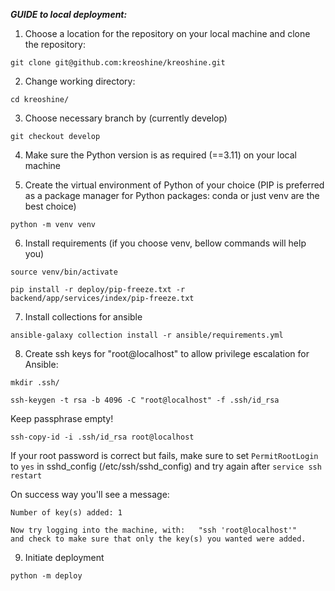 ***GUIDE to local deployment:***

1. Choose a location for the repository on your local machine and clone the repository:
```angular2html
git clone git@github.com:kreoshine/kreoshine.git
```
2. Change working directory:
```angular2html
cd kreoshine/
```
3. Choose necessary branch by (currently develop)
```angular2html
git checkout develop
```
4. Make sure the Python version is as required (==3.11) on your local machine

5. Create the virtual environment of Python of your choice
(PIP is preferred as a package manager for Python packages: conda or just venv are the best choice)
```angular2html
python -m venv venv
```

6. Install requirements (if you choose venv, bellow commands will help you)
```angular2html
source venv/bin/activate
```
```angular2html
pip install -r deploy/pip-freeze.txt -r backend/app/services/index/pip-freeze.txt
```

7. Install collections for ansible
```angular2html
ansible-galaxy collection install -r ansible/requirements.yml
```

8. Create ssh keys for "root@localhost" to allow privilege escalation for Ansible:
```angular2html
mkdir .ssh/
```
```angular2html
ssh-keygen -t rsa -b 4096 -C "root@localhost" -f .ssh/id_rsa
```
Keep passphrase empty!
```angular2html
ssh-copy-id -i .ssh/id_rsa root@localhost
```
If your root password is correct but fails,
make sure to set `PermitRootLogin` to `yes` in sshd_config (/etc/ssh/sshd_config) 
and try again after ```service ssh restart```

On success way you'll see a message:
```angular2html
Number of key(s) added: 1

Now try logging into the machine, with:   "ssh 'root@localhost'"
and check to make sure that only the key(s) you wanted were added.
```

9. Initiate deployment
```angular2html
python -m deploy
```

